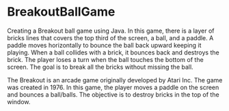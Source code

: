 # BreakoutBallGame
Creating a Breakout ball game using Java. In this game, there is a layer of bricks lines that covers the top third of the screen, a ball, and a paddle. A paddle moves horizontally to bounce the ball back upward keeping it playing. When a ball collides with a brick, it bounces back and destroys the brick. The player loses a turn when the ball touches the bottom of the screen. The goal is to break all the bricks without missing the ball. 

The Breakout is an arcade game originally developed by Atari Inc. The game was created in 1976. In this game, the player moves a paddle on the screen and bounces a ball/balls. The objective is to destroy bricks in the top of the window.
